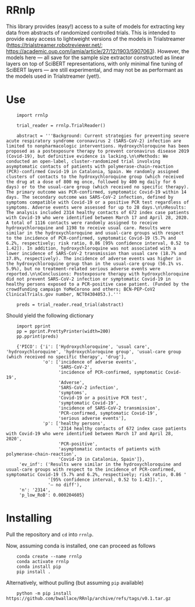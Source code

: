 # RRnlp

This library provides (easy!) access to a suite of models for extracting key data from abstracts of randomized controlled trials. This is intended to provide easy access to lightweight versions of the models in Trialstreamer (https://trialstreamer.robotreviewer.net/; https://academic.oup.com/jamia/article/27/12/1903/5907063). However, the models here — all save for the sample size extractor constructed as linear layers on top of SciBERT representations, with only minimal fine tuning of SciBERT layers — are still experimental, and may not be as performant as the models used in Trialstreamer (yet!). 

# Use

```
    import rrnlp
    
    trial_reader = rrnlp.TrialReader()
    
    abstract = '''Background: Current strategies for preventing severe acute respiratory syndrome coronavirus 2 (SARS-CoV-2) infection are limited to nonpharmacologic interventions. Hydroxychloroquine has been proposed as a postexposure therapy to prevent coronavirus disease 2019 (Covid-19), but definitive evidence is lacking.\n\nMethods: We conducted an open-label, cluster-randomized trial involving asymptomatic contacts of patients with polymerase-chain-reaction (PCR)-confirmed Covid-19 in Catalonia, Spain. We randomly assigned clusters of contacts to the hydroxychloroquine group (which received the drug at a dose of 800 mg once, followed by 400 mg daily for 6 days) or to the usual-care group (which received no specific therapy). The primary outcome was PCR-confirmed, symptomatic Covid-19 within 14 days. The secondary outcome was SARS-CoV-2 infection, defined by symptoms compatible with Covid-19 or a positive PCR test regardless of symptoms. Adverse events were assessed for up to 28 days.\n\nResults: The analysis included 2314 healthy contacts of 672 index case patients with Covid-19 who were identified between March 17 and April 28, 2020. A total of 1116 contacts were randomly assigned to receive hydroxychloroquine and 1198 to receive usual care. Results were similar in the hydroxychloroquine and usual-care groups with respect to the incidence of PCR-confirmed, symptomatic Covid-19 (5.7% and 6.2%, respectively; risk ratio, 0.86 [95% confidence interval, 0.52 to 1.42]). In addition, hydroxychloroquine was not associated with a lower incidence of SARS-CoV-2 transmission than usual care (18.7% and 17.8%, respectively). The incidence of adverse events was higher in the hydroxychloroquine group than in the usual-care group (56.1% vs. 5.9%), but no treatment-related serious adverse events were reported.\n\nConclusions: Postexposure therapy with hydroxychloroquine did not prevent SARS-CoV-2 infection or symptomatic Covid-19 in healthy persons exposed to a PCR-positive case patient. (Funded by the crowdfunding campaign YoMeCorono and others; BCN-PEP-CoV2 ClinicalTrials.gov number, NCT04304053.).'''
    
    preds = trial_reader.read_trial(abstract)
```

Should yield the following dictionary

```
    import pprint
    pp = pprint.PrettyPrinter(width=200)
    pp.pprint(preds)
    
    {'PICO': {'i': ['Hydroxychloroquine', 'usual care', 'hydroxychloroquine', 'hydroxychloroquine group', 'usual-care group (which received no specific therapy', 'drug'],
              'o': ['incidence of adverse events',
                    'SARS-CoV-2',
                    'incidence of PCR-confirmed, symptomatic Covid-19',
                    'Adverse',
                    'SARS-CoV-2 infection',
                    'symptoms',
                    'Covid-19 or a positive PCR test',
                    'symptomatic Covid-19',
                    'incidence of SARS-CoV-2 transmission',
                    'PCR-confirmed, symptomatic Covid-19',
                    'serious adverse events'],
              'p': ['healthy persons',
                    '2314 healthy contacts of 672 index case patients with Covid-19 who were identified between March 17 and April 28, 2020',
                    'PCR-positive',
                    'asymptomatic contacts of patients with polymerase-chain-reaction',
                    'Covid-19 in Catalonia, Spain']},
     'ev_inf': ('Results were similar in the hydroxychloroquine and usual-care groups with respect to the incidence of PCR-confirmed, symptomatic Covid-19 (5.7% and 6.2%, respectively; risk ratio, 0.86 '
                '[95% confidence interval, 0.52 to 1.42]).',
                '— no diff'),
     'n': '2314',
     'p_low_RoB': 0.000204605}

```

# Installing

Pull the repository and `cd` into `rrnlp`. 

Now, assuming conda is installed, one can proceed as follows

```
    conda create --name rrnlp
    conda activate rrnlp
    conda install pip
    pip install .
```

Alternatively, without pulling (but assuming `pip` available)

```
    python -m pip install https://github.com/bwallace/RRnlp/archive/refs/tags/v0.1.tar.gz
```

